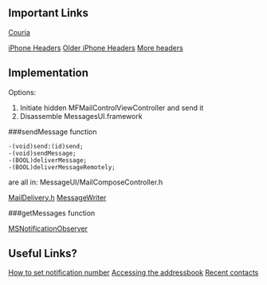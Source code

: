 ## Important Links

[Couria](https://github.com/Qusic/WhatsAppForCouria)

[iPhone Headers](https://github.com/hbang/headers) [Older iPhone Headers](https://github.com/rpetrich/iphoneheaders)
[More headers](https://github.com/nst/iOS-Runtime-Headers/tree/master/PrivateFrameworks/Message.framework)

## Implementation

Options: 

1. Initiate hidden MFMailControlViewController and send it
2. Disassemble MessagesUI.framework

###sendMessage function

    -(void)send:(id)send;
    -(void)sendMessage;
    -(BOOL)deliverMessage;
    -(BOOL)deliverMessageRemotely;

are all in: MessageUI/MailComposeController.h

[MailDelivery.h](https://github.com/nst/iOS-Runtime-Headers/blob/master/PrivateFrameworks/Message.framework/MFMailDelivery.h)
[MessageWriter](https://github.com/nst/iOS-Runtime-Headers/blob/d576a9cc197412e81aa87624b755e59b4f00e3cd/PrivateFrameworks/Message.framework/MessageWriter.h)

###getMessages function

[MSNotificationObserver](https://github.com/nst/iOS-Runtime-Headers/blob/master/PrivateFrameworks/MailServices.framework/MSNotificationObserver.h)

## Useful Links?
[How to set notification number](http://stackoverflow.com/questions/8682051/ios-application-how-to-clear-notifications)
[Accessing the addressbook](http://zcentric.com/2008/09/19/access-the-address-book/)
[Recent contacts](http://forums.macrumors.com/showthread.php?t=835559)

